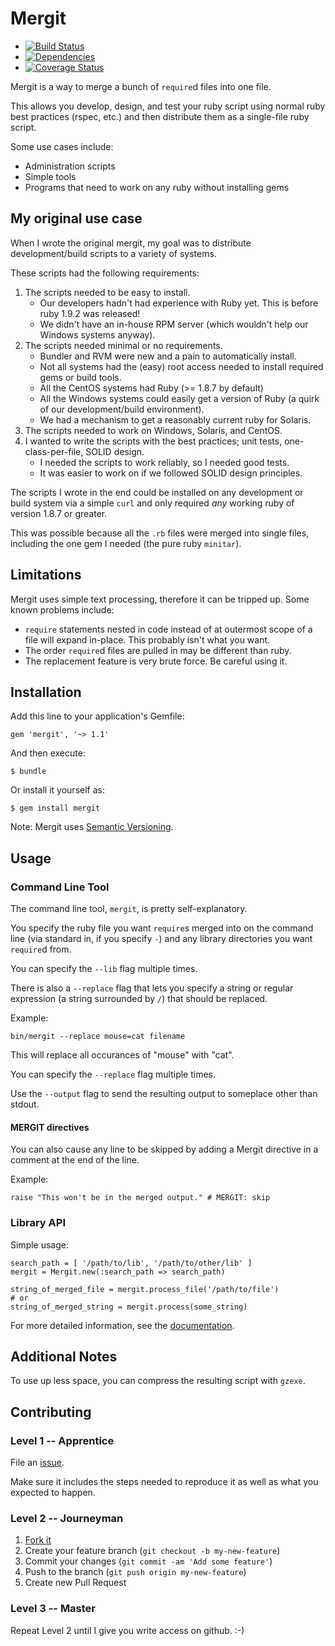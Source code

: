 # Mergit

* [![Build Status](https://secure.travis-ci.org/docwhat/mergit.png)](http://travis-ci.org/docwhat/mergit)
* [![Dependencies](https://gemnasium.com/docwhat/mergit.png)](https://gemnasium.com/docwhat/mergit)
* [![Coverage Status](https://coveralls.io/repos/docwhat/mergit/badge.png?branch=master)](https://coveralls.io/r/docwhat/mergit)

Mergit is a way to merge a bunch of `require`d files into one file.

This allows you develop, design, and test your ruby script using normal ruby best practices (rspec, etc.) and then
distribute them as a single-file ruby script.

Some use cases include:

* Administration scripts
* Simple tools
* Programs that need to work on any ruby without installing gems

## My original use case

When I wrote the original mergit, my goal was to distribute development/build
scripts to a variety of systems.

These scripts had the following requirements:

1. The scripts needed to be easy to install.
    * Our developers hadn't had experience with Ruby yet.  This is before ruby
      1.9.2 was released!
    * We didn't have an in-house RPM server (which wouldn't help our Windows
      systems anyway).
2. The scripts needed minimal or no requirements.
    * Bundler and RVM were new and a pain to automatically install.
    * Not all systems had the (easy) root access needed to install required
      gems or build tools.
    * All the CentOS systems had Ruby (>= 1.8.7 by default)
    * All the Windows systems could easily get a version of Ruby (a quirk of
      our development/build environment).
    * We had a mechanism to get a reasonably current ruby for Solaris.
3. The scripts needed to work on Windows, Solaris, and CentOS.
4. I wanted to write the scripts with the best practices; unit tests,
one-class-per-file, SOLID design.
    * I needed the scripts to work reliably, so I needed good tests.
    * It was easier to work on if we followed SOLID design principles.

The scripts I wrote in the end could be installed on any development or build
system via a simple `curl` and only required *any* working ruby of version
1.8.7 or greater.

This was possible because all the `.rb` files were merged into single files, including the one gem I needed (the pure ruby `minitar`).

## Limitations

Mergit uses simple text processing, therefore it can be tripped up.  Some known problems include:

* `require` statements nested in code instead of at outermost scope of a file will expand in-place. This probably isn't what you want.
* The order `require`d files are pulled in may be different than ruby.
* The replacement feature is very brute force.  Be careful using it.

## Installation

Add this line to your application's Gemfile:

    gem 'mergit', '~> 1.1'

And then execute:

    $ bundle

Or install it yourself as:

    $ gem install mergit

Note: Mergit uses [Semantic Versioning](http://semver.org/).

## Usage

### Command Line Tool

The command line tool, `mergit`, is pretty self-explanatory.

You specify the ruby file you want `require`s merged into on the command line (via standard in, if you specify `-`) and any library directories
you want `require`d from.

You can specify the `--lib` flag multiple times.

There is also a `--replace` flag that lets you specify a string or regular expression (a string surrounded by `/`) that should be replaced.

Example:

    bin/mergit --replace mouse=cat filename

This will replace all occurances of "mouse" with "cat".

You can specify the `--replace` flag multiple times.

Use the `--output` flag to send the resulting output to someplace other than stdout.

#### MERGIT directives

You can also cause any line to be skipped by adding a Mergit directive in a comment at the end of the line.

Example:

    raise "This won't be in the merged output." # MERGIT: skip

### Library API

Simple usage:

    search_path = [ '/path/to/lib', '/path/to/other/lib' ]
    mergit = Mergit.new(:search_path => search_path)

    string_of_merged_file = mergit.process_file('/path/to/file')
    # or
    string_of_merged_string = mergit.process(some_string)

For more detailed information, see the [documentation](http://rubydoc.info/gems/mergit/frames).

## Additional Notes

To use up less space, you can compress the resulting script with `gzexe`.

## Contributing

### Level 1 -- Apprentice

File an [issue](https://github.com/docwhat/mergit/issues).

Make sure it includes the steps needed to reproduce it as well as what you expected to happen.

### Level 2 -- Journeyman

1. [Fork it](https://help.github.com/articles/fork-a-repo)
2. Create your feature branch (`git checkout -b my-new-feature`)
3. Commit your changes (`git commit -am 'Add some feature'`)
4. Push to the branch (`git push origin my-new-feature`)
5. Create new Pull Request

### Level 3 -- Master

Repeat Level 2 until I give you write access on github. :-)

